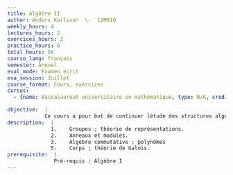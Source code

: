 ```yaml
---
title: Algèbre II
author: Anders Karlsson  \-  12M010
weekly_hours: 4
lectures_hours: 2
exercices_hours: 2
practice_hours: 0
total_hours: 56
course_lang: français
semester: Annuel
eval_mode: Examen écrit
exa_session: Juillet
course_format: Cours, exercices
cursus:
  - {name: Baccalauréat universitaire en mathématique, type: N/A, credits: 12}

objective:  |
            Ce cours a pour but de continuer létude des structures algébriques fondamentales commencée en algèbre I.
description:  |
              1.	Groupes ; théorie de représentations.
              2.	Anneaux et modules.
              3.	Algèbre commutative ; polynômes
              5.	Corps ; théorie de Galois.
prerequisite:  |
               Pré-requis : Algèbre I
---
```

